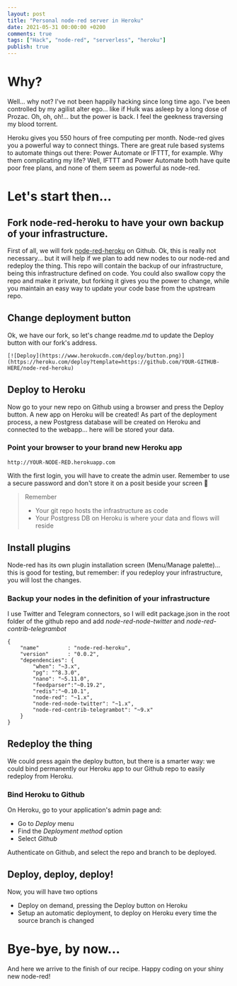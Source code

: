 ```yaml
---
layout: post
title: "Personal node-red server in Heroku"
date: 2021-05-31 00:00:00 +0200
comments: true
tags: ["Hack", "node-red", "serverless", "heroku"]
publish: true
---
```

# Why?

Well... why not? I've not been happily hacking since long time ago.
I've been controlled by my agilist alter ego... like if Hulk was asleep by a long dose of Prozac.
Oh, oh, oh!... but the power is back. I feel the geekness traversing my blood torrent.

Heroku gives you 550 hours of free computing per month. Node-red gives you a powerful way to connect things.
There are great rule based systems to automate things out there: Power Automate or IFTTT, for example.
Why them complicating my life? Well, IFTTT and Power Automate both have quite poor free plans, and none of them seem as powerful as node-red.

# Let's start then...

## Fork node-red-heroku to have your own backup of your infrastructure.

First of all, we will fork [node-red-heroku](https://github.com/joeartsea/node-red-heroku) on Github.
Ok, this is really not necessary... but it will help if we plan to add new nodes to our node-red and redeploy the thing. This repo will contain the backup of our infrastructure, being this infrastructure defined on code.
You could also swallow copy the repo and make it private, but forking it gives you the power to change, while you maintain an easy way to update your code base from the upstream repo.

## Change deployment button

Ok, we have our fork, so let's change readme.md to update the Deploy button with our fork's address.

```
[![Deploy](https://www.herokucdn.com/deploy/button.png)](https://heroku.com/deploy?template=https://github.com/YOUR-GITHUB-HERE/node-red-heroku)
```

## Deploy to Heroku

Now go to your new repo on Github using a browser and press the Deploy button. A new app on Heroku will be created!
As part of the deployment process, a new Postgress database will be created on Heroku and connected to the webapp... here will be stored your data.

### Point your browser to your brand new Heroku app

```
http://YOUR-NODE-RED.herokuapp.com
```

With the first login, you will have to create the admin user. Remember to use a secure password and don't store it on a posit beside your screen 🤭

> Remember
> - Your git repo hosts the infrastructure as code
> - Your Postgress DB on Heroku is where your data and flows will reside

## Install plugins

Node-red has its own plugin installation screen (Menu/Manage palette)... this is good for testing, but remember: if you redeploy your infrastructure, you will lost the changes.

### Backup your nodes in the definition of your infrastructure

I use Twitter and Telegram connectors, so I will edit package.json in the root folder of the github repo and add *node-red-node-twitter* and *node-red-contrib-telegrambot*

```
{
    "name"         : "node-red-heroku",
    "version"      : "0.0.2",
    "dependencies": {
        "when": "~3.x",
        "pg": "^8.3.0",
        "nano": "~5.11.0",
        "feedparser":"~0.19.2",
        "redis":"~0.10.1",
        "node-red": "~1.x",
        "node-red-node-twitter": "~1.x",
        "node-red-contrib-telegrambot": "~9.x"
    }
}
```

## Redeploy the thing

We could press again the deploy button, but there is a smarter way: we could bind permanently our Heroku app to our Github repo to easily redeploy from Heroku.

### Bind Heroku to Github

On Heroku, go to your application's admin page and:

- Go to *Deploy* menu
- Find the *Deployment method* option
- Select *Github*

Authenticate on Github, and select the repo and branch to be deployed.

## Deploy, deploy, deploy!

Now, you will have two options
- Deploy on demand, pressing the Deploy button on Heroku
- Setup an automatic deployment, to deploy on Heroku every time the source branch is changed

# Bye-bye, by now...
And here we arrive to the finish of our recipe. Happy coding on your shiny new node-red!